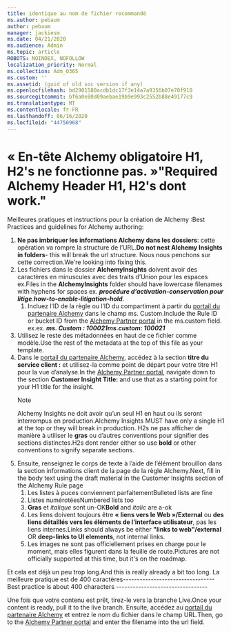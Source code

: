 ```yaml
---
title: identique au nom de fichier recommandé
ms.author: pebaum
author: pebaum
manager: jackiesm
ms.date: 04/21/2020
ms.audience: Admin
ms.topic: article
ROBOTS: NOINDEX, NOFOLLOW
localization_priority: Normal
ms.collection: Adm_O365
ms.custom: ''
ms.assetid: (guid of old soc version if any)
ms.openlocfilehash: bd2901580acdb1dc17f3e14a7a9356b07e70f910
ms.sourcegitcommit: bf6a0e80d09aebae19b9e993c2552b88e49177c9
ms.translationtype: MT
ms.contentlocale: fr-FR
ms.lasthandoff: 06/16/2020
ms.locfileid: "44750968"
---
```

# <a name="required-alchemy-header-h1-h2s-dont-work"></a><span data-ttu-id="83f37-102">« En-tête Alchemy obligatoire H1, H2's ne fonctionne pas. »</span><span class="sxs-lookup"><span data-stu-id="83f37-102">"Required Alchemy Header H1, H2's dont work."</span></span>
<span data-ttu-id="83f37-103">Meilleures pratiques et instructions pour la création de Alchemy :</span><span class="sxs-lookup"><span data-stu-id="83f37-103">Best Practices and guidelines for Alchemy authoring:</span></span>

1. <span data-ttu-id="83f37-104">**Ne pas imbriquer les informations Alchemy dans les dossiers**: cette opération va rompre la structure de l’URL.</span><span class="sxs-lookup"><span data-stu-id="83f37-104">**Do not nest Alchemy Insights in folders**- this will break the url structure.</span></span> <span data-ttu-id="83f37-105">Nous nous penchons sur cette correction.</span><span class="sxs-lookup"><span data-stu-id="83f37-105">We're looking into fixing this.</span></span>
1. <span data-ttu-id="83f37-106">Les fichiers dans le dossier **AlchemyInsights** doivent avoir des caractères en minuscules avec des traits d’Union pour les espaces ex.</span><span class="sxs-lookup"><span data-stu-id="83f37-106">Files in the **AlchemyInsights** folder should have lowercase filenames with hyphens for spaces ex.</span></span> <span data-ttu-id="83f37-107">***procédure d’activation-conservation pour litige***.</span><span class="sxs-lookup"><span data-stu-id="83f37-107">***how-to-enable-litigation-hold***.</span></span>
    1. <span data-ttu-id="83f37-108">Incluez l’ID de la règle ou l’ID du compartiment à partir du [portail du partenaire Alchemy](https://alchemyportal.azurewebsites.net) dans le champ ms. Custom.</span><span class="sxs-lookup"><span data-stu-id="83f37-108">Include the Rule ID or bucket ID from the [Alchemy Partner portal](https://alchemyportal.azurewebsites.net) in the ms.custom field.</span></span> <span data-ttu-id="83f37-109">ex.</span><span class="sxs-lookup"><span data-stu-id="83f37-109">ex.</span></span> <span data-ttu-id="83f37-110">***ms. Custom : 100021***</span><span class="sxs-lookup"><span data-stu-id="83f37-110">***ms.custom: 100021***</span></span>
1. <span data-ttu-id="83f37-111">Utilisez le reste des métadonnées en haut de ce fichier comme modèle.</span><span class="sxs-lookup"><span data-stu-id="83f37-111">Use the rest of the metadata at the top of this file as your template.</span></span>
1. <span data-ttu-id="83f37-112">Dans le [portail du partenaire Alchemy](https://alchemyportal.azurewebsites.net), accédez à la section **titre du service client :** et utilisez-la comme point de départ pour votre titre H1 pour la vue d’analyse.</span><span class="sxs-lookup"><span data-stu-id="83f37-112">In the [Alchemy Partner portal](https://alchemyportal.azurewebsites.net), navigate down to the section **Customer Insight Title:** and use that as a starting point for your H1 title for the insight.</span></span> 
    > [!NOTE]
    > <span data-ttu-id="83f37-113">Alchemy Insights ne doit avoir qu’un seul H1 en haut ou ils seront interrompus en production.</span><span class="sxs-lookup"><span data-stu-id="83f37-113">Alchemy Insights MUST have only a single H1 at the top or they will break in production.</span></span> <span data-ttu-id="83f37-114">H2s ne pas afficher de manière à utiliser le **gras** ou d’autres conventions pour signifier des sections distinctes.</span><span class="sxs-lookup"><span data-stu-id="83f37-114">H2s dont render either so use **bold** or other conventions to signify separate sections.</span></span>
1. <span data-ttu-id="83f37-115">Ensuite, renseignez le corps de texte à l’aide de l’élément brouillon dans la section informations client de la page de la règle Alchemy.</span><span class="sxs-lookup"><span data-stu-id="83f37-115">Next, fill in the body text using the draft material in the Customer Insights section of the Alchemy Rule page</span></span>
    1. <span data-ttu-id="83f37-116">Les listes à puces conviennent parfaitement</span><span class="sxs-lookup"><span data-stu-id="83f37-116">Bulleted lists are fine</span></span>
    1. <span data-ttu-id="83f37-117">Listes numérotées</span><span class="sxs-lookup"><span data-stu-id="83f37-117">Numbered lists too</span></span>
    1. <span data-ttu-id="83f37-118">**Gras** et *italique* sont un-OK</span><span class="sxs-lookup"><span data-stu-id="83f37-118">**Bold** and *italic* are a-ok</span></span>
    1. <span data-ttu-id="83f37-119">Les liens doivent toujours être **« liens vers le Web »/External** ou **des liens détaillés vers les éléments de l’interface utilisateur**, pas les liens internes.</span><span class="sxs-lookup"><span data-stu-id="83f37-119">Links should always be either **"links to web"/external** OR **deep-links to UI elements**, not internal links.</span></span>
    1. <span data-ttu-id="83f37-120">Les images ne sont pas officiellement prises en charge pour le moment, mais elles figurent dans la feuille de route.</span><span class="sxs-lookup"><span data-stu-id="83f37-120">Pictures are not officially supported at this time, but it's on the roadmap.</span></span>

<span data-ttu-id="83f37-121">Et cela est déjà un peu trop long.</span><span class="sxs-lookup"><span data-stu-id="83f37-121">And this is really already a bit too long.</span></span> <span data-ttu-id="83f37-122">La meilleure pratique est de 400 caractères---------------------------------</span><span class="sxs-lookup"><span data-stu-id="83f37-122">Best practice is about 400 characters ---------------------------------</span></span>

<span data-ttu-id="83f37-123">Une fois que votre contenu est prêt, tirez-le vers la branche Live.</span><span class="sxs-lookup"><span data-stu-id="83f37-123">Once your content is ready, pull it to the live branch.</span></span> <span data-ttu-id="83f37-124">Ensuite, accédez au [portail du partenaire Alchemy](https://alchemyportal.azurewebsites.net) et entrez le nom du fichier dans le champ URL.</span><span class="sxs-lookup"><span data-stu-id="83f37-124">Then, go to the [Alchemy Partner portal](https://alchemyportal.azurewebsites.net) and enter the filename into the url field.</span></span> 